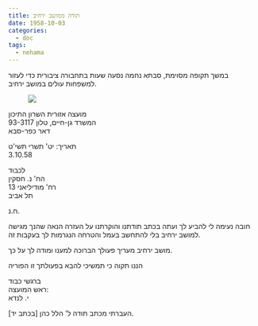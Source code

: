 ```yaml
---
title: תודה ממושב ירחיב
date: 1958-10-03
categories:
  - doc
tags:
  - nehama
---
```


במשך תקופה מסוימת, סבתא נחמה נסעה שעות בתחבורה ציבורית כדי לעזור למשפחות עולים
במושב ירחיב.

<figure class="half">
    <a  href="/haskindocs/assets/images/1958-10-03-yarhiv-thanks.jpg">
    <img src="/haskindocs/assets/images/1958-10-03-yarhiv-thanks.jpg"></a>
</figure>

מועצה אזורית השרון התיכון  
המשרד גן-חיים, טלון 93-3117  
דאר כפר-סבא

תאריך: יט' תשרי תשי'ט  
3.10.58

לכבוד  
הח' נ. חסקין  
רח' מודיליאני 13  
תל אביב

ח.נ.

חובה נעימה לי להביע לך ועתה בכתב תודתנו
והוקרתנו על העזרה הנאה שהנך מגישה למושב ירחיב
בלי להתחשב בעמל והטרחה הנגרמות לך בעקבות
זה.

מושב ירחיב מעריך פעולך הברוכה למענו
ומודה לך על כך.

הננו תקוה כי תמשיכי להבא בפעולתך זו
הפוריה

ברגשי כבוד  
ראש המועצה:  
י. לנדא

[בכתב יד]
העברתי מכתב תודה ל' הלל כהן.
